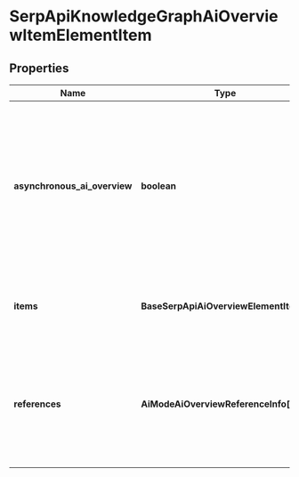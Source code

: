 # SerpApiKnowledgeGraphAiOverviewItemElementItem

## Properties

| Name | Type | Description | Notes |
|------------ | ------------- | ------------- | -------------|
**asynchronous_ai_overview** | **boolean** | indicates whether the element is loaded asynchronically<br>if true, the ai_overview element is loaded asynchronically;<br>if false, the ai_overview element is loaded from cache; |[optional]|
**items** | **BaseSerpApiAiOverviewElementItem[]** | additional items present in the element<br>if there are none, equals null |[optional]|
**references** | **AiModeAiOverviewReferenceInfo[]** | additional references relevant to the item<br>includes references to webpages that may have been used to generate the ai_overview |[optional]|